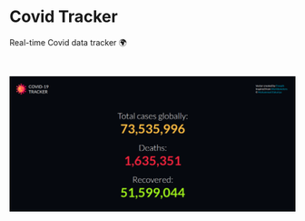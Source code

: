 # **Covid Tracker**

Real-time Covid data tracker 🌍

<br>

<kbd><a href="https://zakariyaq313.github.io/covid-tracker/"><img src="images/screen.png"></a></kbd>
